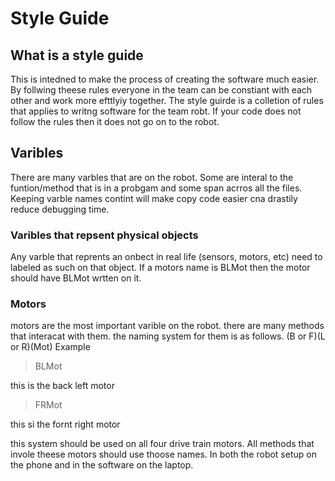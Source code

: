 # Style Guide

## What is a style guide
This is intedned to make the process of creating the software much easier. By follwing theese rules everyone in the team can be constiant with each other and work more efttlyiy together. The style guirde is a colletion of rules that applies to writng software for the team robt. If your code does not follow the rules then it does not go on to the robot.

## Varibles
There are many varbles that are on the robot. Some are interal to the funtion/method that is in a probgam and some span acrros all the files. Keeping varble names contint will make copy code easier cna drastily reduce debugging time.
### Varibles that repsent physical objects
Any varble that reprents an onbect in real life (sensors, motors, etc) need to labeled as such on that object. If a motors name is BLMot then the motor should have BLMot wrtten on it.
### Motors
motors are the most important varible on the robot. there are many methods that interacat with them. the naming system for them is as follows. (B or F)(L or R)(Mot)
Example
>BLMot

this is the back left motor
>FRMot

this si the fornt right motor

this system should be used on all four drive train motors. All methods that invole theese motors should use thoose names. In both the robot setup on the phone and in the software on the laptop.
